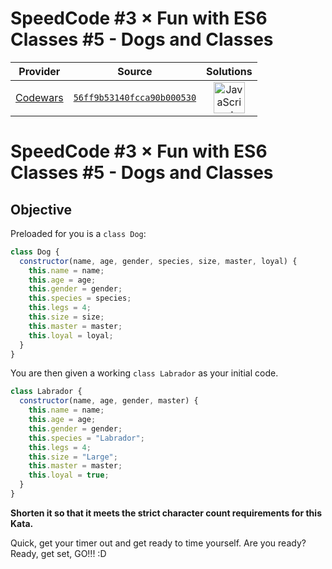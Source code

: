 [_metadata_:generated]: - "true"

# SpeedCode #3 × Fun with ES6 Classes #5 - Dogs and Classes

<!-- INFO TABLE BEGIN -->

| Provider                                        | Source                                                                               | Solutions                                                                                                                                                    |
| :---------------------------------------------: | :----------------------------------------------------------------------------------: | :----------------------------------------------------------------------------------------------------------------------------------------------------------: |
| [Codewars](../../../docs/providers/Codewars.md) | [`56ff9b53140fcca90b000530`](https://www.codewars.com/kata/56ff9b53140fcca90b000530) | [<img src="https://res.cloudinary.com/rascaltwo/image/upload/v1631924076/javascript_ehszr7.svg" alt="JavaScript" title="JavaScript" width="50" />](solve.js) |

<!-- INFO TABLE END -->

# SpeedCode #3 × Fun with ES6 Classes #5 - Dogs and Classes

## Objective

Preloaded for you is a ```class Dog```:

```javascript
class Dog {
  constructor(name, age, gender, species, size, master, loyal) {
    this.name = name;
    this.age = age;
    this.gender = gender;
    this.species = species;
    this.legs = 4;
    this.size = size;
    this.master = master;
    this.loyal = loyal;
  }
}
```

You are then given a working ```class Labrador``` as your initial code.

```javascript
class Labrador {
  constructor(name, age, gender, master) {
    this.name = name;
    this.age = age;
    this.gender = gender;
    this.species = "Labrador";
    this.legs = 4;
    this.size = "Large";
    this.master = master;
    this.loyal = true;
  }
}
```

**Shorten it so that it meets the strict character count requirements for this Kata.**

Quick, get your timer out and get ready to time yourself.  Are you ready?  Ready, get set, GO!!! :D
